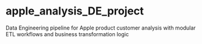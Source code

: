 # apple_analysis_DE_project
Data Engineering pipeline for Apple product customer analysis with modular ETL workflows and business transformation logic
